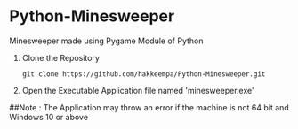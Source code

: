 # Python-Minesweeper
Minesweeper made using Pygame Module of Python
1. Clone the Repository
    ```
    git clone https://github.com/hakkeempa/Python-Minesweeper.git
    ```
2. Open the Executable Application file named 'minesweeper.exe'

##Note : The Application may throw an error if the machine is not 64 bit and Windows 10 or above 
